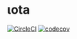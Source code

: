 # ιota

[![CircleCI](https://circleci.com/gh/lwakefield/vdoom.svg?style=svg)](https://circleci.com/gh/lwakefield/vdoom)
[![codecov](https://codecov.io/gh/lwakefield/vdoom/branch/master/graph/badge.svg)](https://codecov.io/gh/lwakefield/vdoom)
